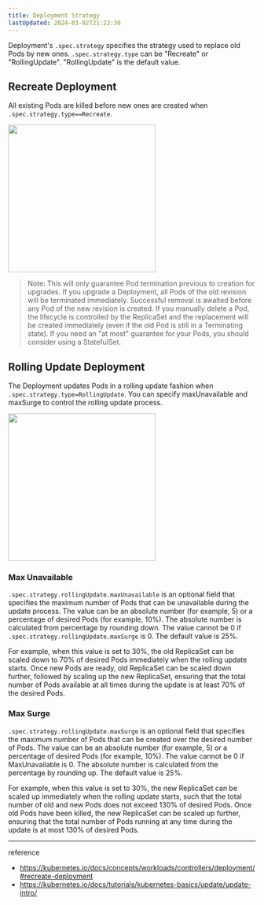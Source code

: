 ```yaml
---
title: Deployment Strategy
lastUpdated: 2024-03-02T21:22:36
---
```


Deployment's `.spec.strategy` specifies the strategy used to replace old Pods by new ones. `.spec.strategy.type` can be "Recreate" or "RollingUpdate". "RollingUpdate" is the default value.

## Recreate Deployment

All existing Pods are killed before new ones are created when `.spec.strategy.type==Recreate`.

<img src="https://github.com/rlaisqls/TIL/assets/81006587/c1f2e443-ab2b-4d49-ac3d-52a1bb7992c3" height=300px>

> Note: This will only guarantee Pod termination previous to creation for upgrades. If you upgrade a Deployment, all Pods of the old revision will be terminated immediately. Successful removal is awaited before any Pod of the new revision is created. If you manually delete a Pod, the lifecycle is controlled by the ReplicaSet and the replacement will be created immediately (even if the old Pod is still in a Terminating state). If you need an "at most" guarantee for your Pods, you should consider using a StatefulSet.

## Rolling Update Deployment

The Deployment updates Pods in a rolling update fashion when `.spec.strategy.type=RollingUpdate`. You can specify maxUnavailable and maxSurge to control the rolling update process.

<img src="https://github.com/rlaisqls/TIL/assets/81006587/d5c38099-5d03-4924-9890-a89a1690acab" height=300px>

### Max Unavailable

`.spec.strategy.rollingUpdate.maxUnavailable` is an optional field that specifies the maximum number of Pods that can be unavailable during the update process. The value can be an absolute number (for example, 5) or a percentage of desired Pods (for example, 10%). The absolute number is calculated from percentage by rounding down. The value cannot be 0 if `.spec.strategy.rollingUpdate.maxSurge` is 0. The default value is 25%.

For example, when this value is set to 30%, the old ReplicaSet can be scaled down to 70% of desired Pods immediately when the rolling update starts. Once new Pods are ready, old ReplicaSet can be scaled down further, followed by scaling up the new ReplicaSet, ensuring that the total number of Pods available at all times during the update is at least 70% of the desired Pods.

### Max Surge

`.spec.strategy.rollingUpdate.maxSurge` is an optional field that specifies the maximum number of Pods that can be created over the desired number of Pods. The value can be an absolute number (for example, 5) or a percentage of desired Pods (for example, 10%). The value cannot be 0 if MaxUnavailable is 0. The absolute number is calculated from the percentage by rounding up. The default value is 25%.

For example, when this value is set to 30%, the new ReplicaSet can be scaled up immediately when the rolling update starts, such that the total number of old and new Pods does not exceed 130% of desired Pods. Once old Pods have been killed, the new ReplicaSet can be scaled up further, ensuring that the total number of Pods running at any time during the update is at most 130% of desired Pods.

---
reference
- https://kubernetes.io/docs/concepts/workloads/controllers/deployment/#recreate-deployment
- https://kubernetes.io/docs/tutorials/kubernetes-basics/update/update-intro/
